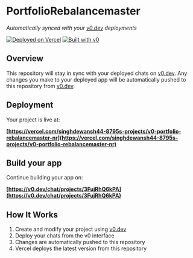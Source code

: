 # PortfolioRebalancemaster

*Automatically synced with your [v0.dev](https://v0.dev) deployments*

[![Deployed on Vercel](https://img.shields.io/badge/Deployed%20on-Vercel-black?style=for-the-badge&logo=vercel)](https://vercel.com/singhdewansh44-8795s-projects/v0-portfolio-rebalancemaster-nr)
[![Built with v0](https://img.shields.io/badge/Built%20with-v0.dev-black?style=for-the-badge)](https://v0.dev/chat/projects/3FujRhQ6kPA)

## Overview

This repository will stay in sync with your deployed chats on [v0.dev](https://v0.dev).
Any changes you make to your deployed app will be automatically pushed to this repository from [v0.dev](https://v0.dev).

## Deployment

Your project is live at:

**[https://vercel.com/singhdewansh44-8795s-projects/v0-portfolio-rebalancemaster-nr](https://vercel.com/singhdewansh44-8795s-projects/v0-portfolio-rebalancemaster-nr)**

## Build your app

Continue building your app on:

**[https://v0.dev/chat/projects/3FujRhQ6kPA](https://v0.dev/chat/projects/3FujRhQ6kPA)**

## How It Works

1. Create and modify your project using [v0.dev](https://v0.dev)
2. Deploy your chats from the v0 interface
3. Changes are automatically pushed to this repository
4. Vercel deploys the latest version from this repository
